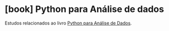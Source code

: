 # [book] Python para Análise de dados
Estudos relacionados ao livro [Python para Análise de Dados](https://www.amazon.com.br/Python-Para-An%C3%A1lise-Dados-Tratamento/dp/8575226479/ref=asc_df_8575226479/?tag=googleshopp00-20&linkCode=df0&hvadid=379739109739&hvpos=&hvnetw=g&hvrand=10573151550381564025&hvpone=&hvptwo=&hvqmt=&hvdev=c&hvdvcmdl=&hvlocint=&hvlocphy=1031697&hvtargid=pla-812784633558&psc=1).
